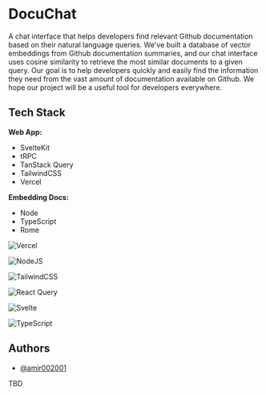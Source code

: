 
# DocuChat
A chat interface that helps developers find relevant Github documentation based on their natural language queries. We've built a database of vector embeddings from Github documentation summaries, and our chat interface uses cosine similarity to retrieve the most similar documents to a given query. Our goal is to help developers quickly and easily find the information they need from the vast amount of documentation available on Github. We hope our project will be a useful tool for developers everywhere.

## Tech Stack

**Web App:**
* SvelteKit 
* tRPC
* TanStack Query 
* TailwindCSS 
* Vercel


**Embedding Docs:** 
* Node 
* TypeScript
* Rome

![Vercel](https://img.shields.io/badge/vercel-%23000000.svg?style=for-the-badge&logo=vercel&logoColor=white)

![NodeJS](https://img.shields.io/badge/node.js-6DA55F?style=for-the-badge&logo=node.js&logoColor=white)

![TailwindCSS](https://img.shields.io/badge/tailwindcss-%2338B2AC.svg?style=for-the-badge&logo=tailwind-css&logoColor=white)

![React Query](https://img.shields.io/badge/-React%20Query-FF4154?style=for-the-badge&logo=react%20query&logoColor=white)

![Svelte](https://img.shields.io/badge/svelte-%23f1413d.svg?style=for-the-badge&logo=svelte&logoColor=white)

![TypeScript](https://img.shields.io/badge/typescript-%23007ACC.svg?style=for-the-badge&logo=typescript&logoColor=white)

## Authors

- [@amir002001](https://www.github.com/amir002001)

TBD
